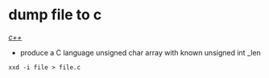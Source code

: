 # dump file to c

*[c++](../README#c)*

- produce a C language unsigned char array with known unsigned int _len

```
xxd -i file > file.c
```
